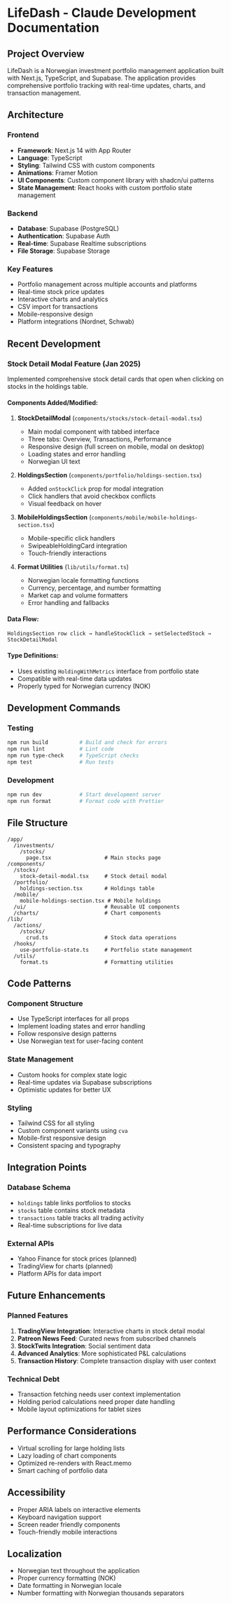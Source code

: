 # LifeDash - Claude Development Documentation

## Project Overview

LifeDash is a Norwegian investment portfolio management application built with Next.js, TypeScript, and Supabase. The application provides comprehensive portfolio tracking with real-time updates, charts, and transaction management.

## Architecture

### Frontend

- **Framework**: Next.js 14 with App Router
- **Language**: TypeScript
- **Styling**: Tailwind CSS with custom components
- **Animations**: Framer Motion
- **UI Components**: Custom component library with shadcn/ui patterns
- **State Management**: React hooks with custom portfolio state management

### Backend

- **Database**: Supabase (PostgreSQL)
- **Authentication**: Supabase Auth
- **Real-time**: Supabase Realtime subscriptions
- **File Storage**: Supabase Storage

### Key Features

- Portfolio management across multiple accounts and platforms
- Real-time stock price updates
- Interactive charts and analytics
- CSV import for transactions
- Mobile-responsive design
- Platform integrations (Nordnet, Schwab)

## Recent Development

### Stock Detail Modal Feature (Jan 2025)

Implemented comprehensive stock detail cards that open when clicking on stocks in the holdings table.

#### Components Added/Modified:

1. **StockDetailModal** (`components/stocks/stock-detail-modal.tsx`)
   - Main modal component with tabbed interface
   - Three tabs: Overview, Transactions, Performance
   - Responsive design (full screen on mobile, modal on desktop)
   - Loading states and error handling
   - Norwegian UI text

2. **HoldingsSection** (`components/portfolio/holdings-section.tsx`)
   - Added `onStockClick` prop for modal integration
   - Click handlers that avoid checkbox conflicts
   - Visual feedback on hover

3. **MobileHoldingsSection** (`components/mobile/mobile-holdings-section.tsx`)
   - Mobile-specific click handlers
   - SwipeableHoldingCard integration
   - Touch-friendly interactions

4. **Format Utilities** (`lib/utils/format.ts`)
   - Norwegian locale formatting functions
   - Currency, percentage, and number formatting
   - Market cap and volume formatters
   - Error handling and fallbacks

#### Data Flow:

```
HoldingsSection row click → handleStockClick → setSelectedStock → StockDetailModal
```

#### Type Definitions:

- Uses existing `HoldingWithMetrics` interface from portfolio state
- Compatible with real-time data updates
- Properly typed for Norwegian currency (NOK)

## Development Commands

### Testing

```bash
npm run build          # Build and check for errors
npm run lint           # Lint code
npm run type-check     # TypeScript checks
npm test               # Run tests
```

### Development

```bash
npm run dev            # Start development server
npm run format         # Format code with Prettier
```

## File Structure

```
/app/
  /investments/
    /stocks/
      page.tsx                 # Main stocks page
/components/
  /stocks/
    stock-detail-modal.tsx     # Stock detail modal
  /portfolio/
    holdings-section.tsx       # Holdings table
  /mobile/
    mobile-holdings-section.tsx # Mobile holdings
  /ui/                         # Reusable UI components
  /charts/                     # Chart components
/lib/
  /actions/
    /stocks/
      crud.ts                  # Stock data operations
  /hooks/
    use-portfolio-state.ts     # Portfolio state management
  /utils/
    format.ts                  # Formatting utilities
```

## Code Patterns

### Component Structure

- Use TypeScript interfaces for all props
- Implement loading states and error handling
- Follow responsive design patterns
- Use Norwegian text for user-facing content

### State Management

- Custom hooks for complex state logic
- Real-time updates via Supabase subscriptions
- Optimistic updates for better UX

### Styling

- Tailwind CSS for all styling
- Custom component variants using `cva`
- Mobile-first responsive design
- Consistent spacing and typography

## Integration Points

### Database Schema

- `holdings` table links portfolios to stocks
- `stocks` table contains stock metadata
- `transactions` table tracks all trading activity
- Real-time subscriptions for live data

### External APIs

- Yahoo Finance for stock prices (planned)
- TradingView for charts (planned)
- Platform APIs for data import

## Future Enhancements

### Planned Features

1. **TradingView Integration**: Interactive charts in stock detail modal
2. **Patreon News Feed**: Curated news from subscribed channels
3. **StockTwits Integration**: Social sentiment data
4. **Advanced Analytics**: More sophisticated P&L calculations
5. **Transaction History**: Complete transaction display with user context

### Technical Debt

- Transaction fetching needs user context implementation
- Holding period calculations need proper date handling
- Mobile layout optimizations for tablet sizes

## Performance Considerations

- Virtual scrolling for large holding lists
- Lazy loading of chart components
- Optimized re-renders with React.memo
- Smart caching of portfolio data

## Accessibility

- Proper ARIA labels on interactive elements
- Keyboard navigation support
- Screen reader friendly components
- Touch-friendly mobile interactions

## Localization

- Norwegian text throughout the application
- Proper currency formatting (NOK)
- Date formatting in Norwegian locale
- Number formatting with Norwegian thousands separators
